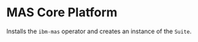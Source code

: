 MAS Core Platform
===============================================================================
Installs the `ibm-mas` operator and creates an instance of the `Suite`.
